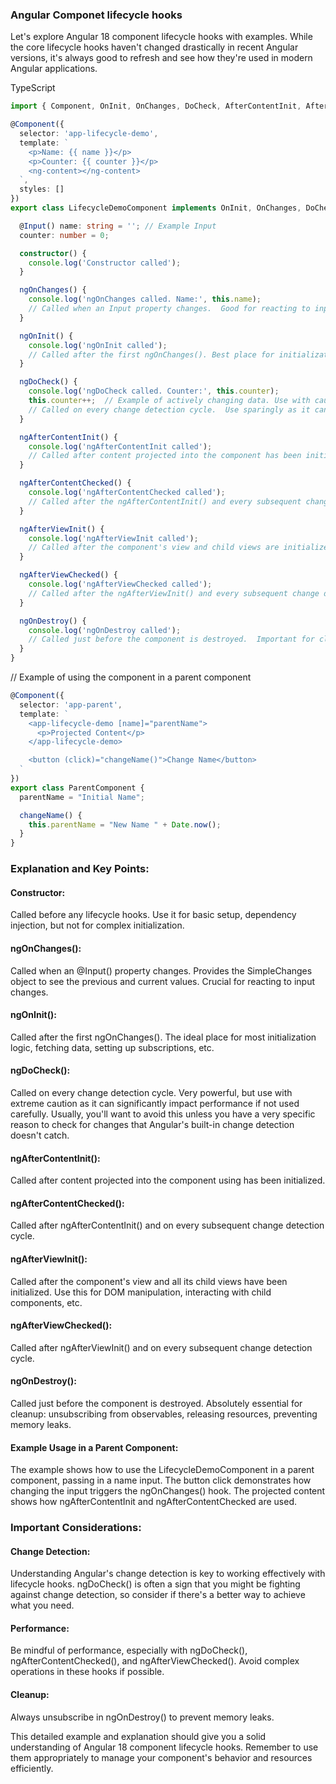 ### Angular Componet lifecycle hooks

Let's explore Angular 18 component lifecycle hooks with examples.  While the core lifecycle hooks haven't changed drastically in recent Angular versions, it's always good to refresh and see how they're used in modern Angular applications.

TypeScript
```typescript
import { Component, OnInit, OnChanges, DoCheck, AfterContentInit, AfterContentChecked, AfterViewInit, AfterViewChecked, OnDestroy, Input } from '@angular/core';

@Component({
  selector: 'app-lifecycle-demo',
  template: `
    <p>Name: {{ name }}</p>
    <p>Counter: {{ counter }}</p>
    <ng-content></ng-content>
  `,
  styles: []
})
export class LifecycleDemoComponent implements OnInit, OnChanges, DoCheck, AfterContentInit, AfterContentChecked, AfterViewInit, AfterViewChecked, OnDestroy {

  @Input() name: string = ''; // Example Input
  counter: number = 0;

  constructor() {
    console.log('Constructor called');
  }

  ngOnChanges() {
    console.log('ngOnChanges called. Name:', this.name);
    // Called when an Input property changes.  Good for reacting to input changes.
  }

  ngOnInit() {
    console.log('ngOnInit called');
    // Called after the first ngOnChanges(). Best place for initialization logic.
  }

  ngDoCheck() {
    console.log('ngDoCheck called. Counter:', this.counter);
    this.counter++;  // Example of actively changing data. Use with caution - can lead to performance issues.
    // Called on every change detection cycle.  Use sparingly as it can be expensive.
  }

  ngAfterContentInit() {
    console.log('ngAfterContentInit called');
    // Called after content projected into the component has been initialized.
  }

  ngAfterContentChecked() {
    console.log('ngAfterContentChecked called');
    // Called after the ngAfterContentInit() and every subsequent change detection cycle.
  }

  ngAfterViewInit() {
    console.log('ngAfterViewInit called');
    // Called after the component's view and child views are initialized.  Good for interacting with the DOM.
  }

  ngAfterViewChecked() {
    console.log('ngAfterViewChecked called');
    // Called after the ngAfterViewInit() and every subsequent change detection cycle.
  }

  ngOnDestroy() {
    console.log('ngOnDestroy called');
    // Called just before the component is destroyed.  Important for cleanup (unsubscribing, releasing resources).
  }
}
```

// Example of using the component in a parent component
```typescript
@Component({
  selector: 'app-parent',
  template: `
    <app-lifecycle-demo [name]="parentName">
      <p>Projected Content</p>
    </app-lifecycle-demo>

    <button (click)="changeName()">Change Name</button>
  `
})
export class ParentComponent {
  parentName = "Initial Name";

  changeName() {
    this.parentName = "New Name " + Date.now();
  }
}
```

### Explanation and Key Points:

#### Constructor:
Called before any lifecycle hooks.  Use it for basic setup, dependency injection, but not for complex initialization.

#### ngOnChanges(): 
Called when an @Input() property changes.  Provides the SimpleChanges object to see the previous and current values.  Crucial for reacting to input changes.

#### ngOnInit(): 
Called after the first ngOnChanges().  The ideal place for most initialization logic, fetching data, setting up subscriptions, etc.

#### ngDoCheck(): 
Called on every change detection cycle.  Very powerful, but use with extreme caution as it can significantly impact performance if not used carefully.  Usually, you'll want to avoid this unless you have a very specific reason to check for changes that Angular's built-in change detection doesn't catch.

#### ngAfterContentInit(): 
Called after content projected into the component using <ng-content> has been initialized.

#### ngAfterContentChecked(): 
Called after ngAfterContentInit() and on every subsequent change detection cycle.

#### ngAfterViewInit(): 
Called after the component's view and all its child views have been initialized.  Use this for DOM manipulation, interacting with child components, etc.

#### ngAfterViewChecked(): 
Called after ngAfterViewInit() and on every subsequent change detection cycle.

#### ngOnDestroy(): 
Called just before the component is destroyed.  Absolutely essential for cleanup: unsubscribing from observables, releasing resources, preventing memory leaks.

#### Example Usage in a Parent Component:

The example shows how to use the LifecycleDemoComponent in a parent component, passing in a name input.  The button click demonstrates how changing the input triggers the ngOnChanges() hook.  The projected content shows how ngAfterContentInit and ngAfterContentChecked are used.

### Important Considerations:

#### Change Detection: 
Understanding Angular's change detection is key to working effectively with lifecycle hooks.  ngDoCheck() is often a sign that you might be fighting against change detection, so consider if there's a better way to achieve what you need.

#### Performance: 
Be mindful of performance, especially with ngDoCheck(), ngAfterContentChecked(), and ngAfterViewChecked().  Avoid complex operations in these hooks if possible.

#### Cleanup: 
Always unsubscribe in ngOnDestroy() to prevent memory leaks.

This detailed example and explanation should give you a solid understanding of Angular 18 component lifecycle hooks. Remember to use them appropriately to manage your component's behavior and resources efficiently.
